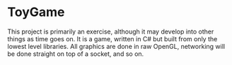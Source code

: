 # ToyGame
This project is primarily an exercise, although it may develop into other things as time goes on. It is a game, written in C# but built from only the lowest level libraries. All graphics are done in raw OpenGL, networking will be done straight on top of a socket, and so on.